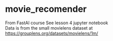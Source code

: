# movie_recomender
From FastAI course
See lesson 4 jupyter notebook<br>
Data is from the small movielens dataset at <br>
https://grouplens.org/datasets/movielens/1m/
